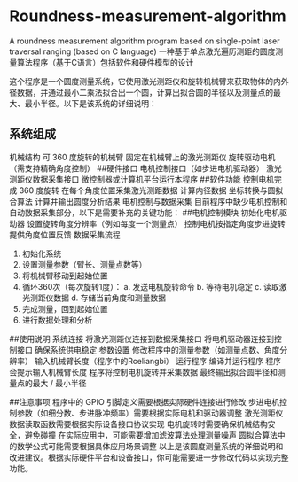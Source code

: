 # Roundness-measurement-algorithm
A roundness measurement algorithm program based on single-point laser traversal ranging (based on C language) 
一种基于单点激光遍历测距的圆度测量算法程序（基于C语言）包括软件和硬件模型的设计

这个程序是一个圆度测量系统，它使用激光测距仪和旋转机械臂来获取物体的内外径数据，并通过最小二乘法拟合出一个圆，计算出拟合圆的半径以及测量点的最大、最小半径。以下是该系统的详细说明：
## 系统组成
机械结构
可 360 度旋转的机械臂
固定在机械臂上的激光测距仪
旋转驱动电机（需支持精确角度控制）
##硬件接口
电机控制接口（如步进电机驱动器）
激光测距仪数据采集接口
微控制器或计算机平台运行本程序
##软件功能
控制电机完成 360 度旋转
在每个角度位置采集激光测距数据
计算内径数据
坐标转换与圆拟合算法
计算并输出圆度分析结果
电机控制与数据采集
目前程序中缺少电机控制和自动数据采集部分，以下是需要补充的关键功能：
##电机控制模块
初始化电机驱动器
设置旋转角度分辨率（例如每度一个测量点）
控制电机按指定角度步进旋转
提供角度位置反馈
数据采集流程
1. 初始化系统
2. 设置测量参数（臂长、测量点数等）
3. 将机械臂移动到起始位置
4. 循环360次（每次旋转1度）：
   a. 发送电机旋转命令
   b. 等待电机稳定
   c. 读取激光测距仪数据
   d. 存储当前角度和测量数据
5. 完成测量，回到起始位置
6. 进行数据处理和分析

##使用说明
系统连接
将激光测距仪连接到数据采集接口
将电机驱动器连接到控制接口
确保系统供电稳定
参数设置
修改程序中的测量参数（如测量点数、角度分辨率）
输入机械臂长度（程序中的Rceliangbi）
运行程序
编译并运行程序
程序会提示输入机械臂长度
程序将控制电机旋转并采集数据
最终输出拟合圆半径和测量点的最大 / 最小半径


##注意事项
程序中的 GPIO 引脚定义需要根据实际硬件连接进行修改
步进电机控制参数（如细分数、步进脉冲频率）需要根据实际电机和驱动器调整
激光测距仪数据读取函数需要根据实际设备接口协议实现
电机旋转时需要确保机械结构安全，避免碰撞
在实际应用中，可能需要增加滤波算法处理测量噪声
圆拟合算法中的数学公式可能需要根据具体应用场景调整
以上是该圆度测量系统的详细说明和改进建议。根据实际硬件平台和设备接口，你可能需要进一步修改代码以实现完整功能。
